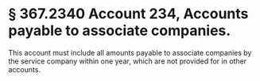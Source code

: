 # § 367.2340   Account 234, Accounts payable to associate companies.

This account must include all amounts payable to associate companies by the service company within one year, which are not provided for in other accounts.




